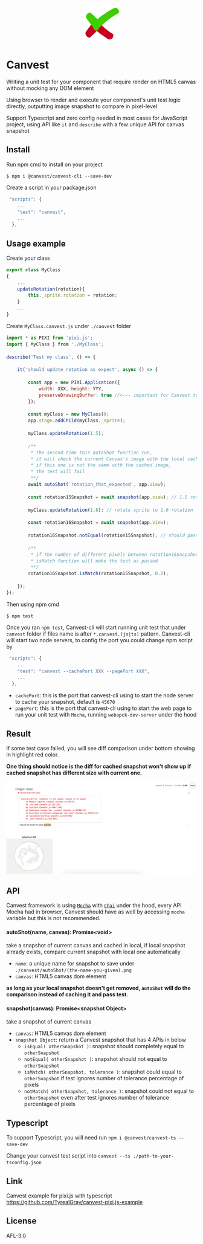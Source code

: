 <p align="center"><img height="100px" width="100px" src="https://raw.githubusercontent.com/TyrealGray/Canvest/master/canvest.png"></p>

# Canvest

Writing a unit test for your component that require render on HTML5 canvas without mocking any DOM element

Using browser to render and execute your component's unit test logic directly, outputting image snapshot to compare in pixel-level

Support Typescript and zero config needed in most cases for JavaScript project, using API like `it` and `describe` with a few unique API for canvas snapshot

## Install
Run npm cmd to install on your project
```
$ npm i @canvest/canvest-cli --save-dev
```
Create a script in your package.json
```javascript
 "scripts": {
    ...
    "test": "canvest",
    ...
  },
```

## Usage example
Create your class
```javascript
export class MyClass
{
 	...
 	updateRotation(rotation){
 		this._sprite.rotation = rotation;
 	}
 	...
}
```
Create `MyClass.canvest.js` under `./canvest` folder
```javascript
import * as PIXI from 'pixi.js';
import { MyClass } from './MyClass';

describe('Test my class', () => {

	it('should update rotation as expect', async () => {

		const app = new PIXI.Application({
			width: XXX, height: YYY,
			preserveDrawingBuffer: true //<--- important for Canvest to take snapshot, false might lead to a blank image
		});
		
		const myClass = new MyClass();
		app.stage.addChild(myClass._sprite);
		
		myClass.updateRotation(1.5);
		
		/** 
		 * the second time this autoShot function run,
		 * it will check the current Canvas's image with the local cached 'rotation_that_expected.png' file,
		 * if this one is not the same with the cached image,
		 * the test will fail
		 **/
		await autoShot('rotation_that_expected', app.view);
		
		const rotation15Snapshot = await snapshot(app.view); // 1.5 rotation snapshot
		
		myClass.updateRotation(1.6); // rotate sprite to 1.6 rotation
		
		const rotation16Snapshot = await snapshot(app.view);
		
		rotation16Snapshot.notEqual(rotation15Snapshot); // should pass
		
		/**
		 * if the number of different pixels between rotation16Snapshot and rotation15Snapshot is below 20%,
		 * isMatch function will make the test as passed
		 **/
		rotation16Snapshot.isMatch(rotation15Snapshot, 0.2);
		
	});
});
```
Then using npm cmd
```
$ npm test
```
Once you ran `npm test`, Canvest-cli will start running unit test that under `canvest` folder if files name is after `*.canvest.(js|ts)` pattern.
Canvest-cli will start two node servers, to config the port you could change npm script by
```javascript
 "scripts": {
    ...
    "test": "canvest --cachePort XXX --pagePort XXX",
    ...
  },
```
- `cachePort`: this is the port that canvest-cli using to start the node server to cache your snapshot, default is `45670`
- `pagePort`: this is the port that canvest-cli using to start the web page to run your unit test with `Mocha`, running `webapck-dev-server` under the hood

## Result
If some test case failed, you will see diff comparison under bottom showing in highlight red color.

**One thing should notice is the diff for cached snapshot won't show up if cached snapshot has different size with current one.**

<img src="https://raw.githubusercontent.com/TyrealGray/Canvest/master/showcase.png">

## API
Canvest framework is using [`Mocha`](https://mochajs.org/) with [`Chai`](https://www.chaijs.com/) under the hood, every API Mocha had in browser, Canvest should have as well by accessing `mocha` variable but this is not recommended.

#### **autoShot(name, canvas): Promise\<void>**
take a snapshot of current canvas and cached in local, if local snapshot already exists, compare current snapshot with local one automatically

- `name`: a unique name for snapshot to save under `./canvest/autoShot/(the-name-you-given).png`
- `canvas`: HTML5 canvas dom element

**as long as your local snapshot doesn't get removed, `autoShot` will do the comparison instead of caching it and pass test.**

#### **snapshot(canvas): Promise\<snapshot Object>**
take a snapshot of current canvas

- `canvas`: HTML5 canvas dom element
- `snapshot Object`: return a Canvest snapshot that has 4 APIs in below
    - `isEqual( otherSnapshot )`: snapshot should completely equal to `otherSnapshot`
    - `notEqual( otherSnapshot )`: snapshot should not equal to `otherSnapshot`
    - `isMatch( otherSnapshot, tolerance )`: snapshot could equal to `otherSnapshot` if test ignores number of tolerance percentage of pixels
    - `notMatch( otherSnapshot, tolerance )`: snapshot could not equal to `otherSnapshot` even after test ignores number of tolerance percentage of pixels
    
## Typescript
To support Typescript, you will need run `npm i @canvest/canvest-ts --save-dev`

Change your canvest test script into `canvest --ts ./path-to-your-tsconfig.json`

## Link
Canvest example for pixi.js with typescript https://github.com/TyrealGray/canvest-pixi.js-example

## License
AFL-3.0
